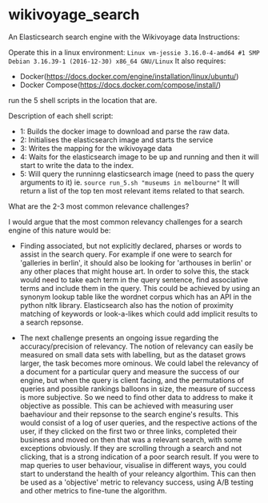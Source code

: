 # wikivoyage_search
An Elasticsearch search engine with the Wikivoyage data
Instructions:

Operate this in a linux environment:
``Linux vm-jessie 3.16.0-4-amd64 #1 SMP Debian 3.16.39-1 (2016-12-30) x86_64 GNU/Linux``
It also requires:
- Docker(https://docs.docker.com/engine/installation/linux/ubuntu/)
- Docker Compose(https://docs.docker.com/compose/install/)


run the 5 shell scripts in the location that are.

Description of each shell script:
- 1: Builds the docker image to download and parse the raw data.
- 2: Initialises the elasticsearch image and starts the service
- 3: Writes the mapping for the wikivoyage data
- 4: Waits for the elasticsearch image to be up and running and then it will start to write the data to
   the index.
- 5: Will query the runninng elasticsearch image (need to pass the query arguments to it)
   ie. ``source run_5.sh "museums in melbourne"``
   It will return a list of the top ten most relevant items related to that search.

What are the 2-3 most common relevance challenges?

I would argue that the most common relevancy challenges for a search engine of
this nature would be:
- Finding associated, but not explicitly declared, pharses or words to assist in the search query. For example
  if one were to search for 'galleries in berlin', it should also be looking for 'arthouses in berlin' or
  any other places that might house art. In order to solve this, the stack would need to take each term in the
  query sentence, find associative terms and include them in the query. This could be achieved by using an synonym lookup table 
  like the wordnet corpus which has an API in the python nltk library. Elasticsearch also has the notion of proximity matching of keywords
  or look-a-likes which could add implicit results to a search repsonse.
  
- The next challenge presents an ongoing issue regarding the accuracy/precision of relevancy. The notion of relevancy 
  can easily be measured on small data sets with labelling, but as the dataset grows larger, the task becomes more ominous.
  We could label the relevancy of a document for a particular query and measure the success of our engine,
  but when the query is client facing, and the permutations of queries and possible rankings balloons in size, the measure of success is more subjective.
  So we need to find other data to address to make it objective as possible. This can be achieved with measuring user baehaviour
  and their repsonse to the search engine's results. This would consist of a log of user queries, and the respective actions of the
  user, if they clicked on the first two or three links, completed their business and moved on then that was a relevant search, with
  some exceptions obviously. If they are scrolling through a search and not clicking, that is a strong indication of a poor search result.
  If you were to map queries to user behaviour, visualise in different ways, you could start to understand the health of your releancy algorthim.
  This can then be used as a 'objective' metric to relevancy success, using A/B testing and other metrics to fine-tune the algorithm.
